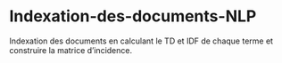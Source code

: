 # Indexation-des-documents-NLP
Indexation des documents en calculant le TD et IDF de chaque terme et construire la matrice d’incidence.
